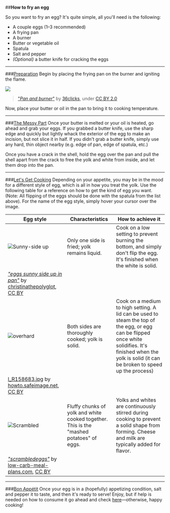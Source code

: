 


##**How to fry an egg**

So you want to fry an egg? It's quite simple, all you'll need is the following:

+ A couple eggs (1–3 recommended)
+ A frying pan
+ A burner
+ Butter or vegetable oil
+ Spatula 
+ Salt and pepper
+ _(Optional)_ a butter knife for cracking the eggs

***
###<u>Preparation</u>
Begin by placing the frying pan on the burner and igniting the flame.

![](http://thumbs.dreamstime.com/t/frying-pan-burner-21947741.jpg)
>["_Pan and burner_"](http://www.dreamstime.com/royalty-free-stock-photos-pan-burner-image2902968) by [36clicks](http://www.dreamstime.com/36clicks_info), under [CC BY 2.0](http://creativecommons.org/licenses/by/2.0/)

Now, place your butter or oil in the pan to bring it to cooking temperature.

---
###<u>The Messy Part</u>
Once your butter is melted or your oil is heated, go ahead and grab your eggs. If you grabbed a butter knife, use the sharp edge and quickly but lightly whack the exterior of the egg to make an incision, but not slice it in half. If you didn't grab a butter knife, simply use any hard, thin object nearby (e.g. edge of pan, edge of spatula, etc.)

Once you have a crack in the shell, hold the egg over the pan and pull the shell apart from the crack to free the yolk and white from inside, and let them drop into the pan. 

---
###<u>Let's Get Cooking</u>
Depending on your appetite, you may be in the mood for a different style of egg, which is all in how you treat the yolk. Use the following table for a reference on how to get the kind of egg you want. (Note: All flipping of the eggs should be done with the spatula from the list above). For the name of the egg style, simply hover your cursor over the image.

| Egg style | Characteristics| How to achieve it |
| ------------ | ------ | ----------- |
|![Sunny-side up](https://christinathepolyglot.files.wordpress.com/2013/03/eggs-sunny-side-up-in-pan.jpg?w=535 "Sunny-side up") | Only one side is fried; yolk remains liquid. | Cook on a low setting to prevent burning the bottom, and simply don't flip the egg. It's finished when the white is solid. |
|[_"eggs sunny side up in pan"_](https://christinathepolyglot.files.wordpress.com/2013/03/eggs-sunny-side-up-in-pan.jpg?w=535) by [christinathepolyglot](https://christinathepolyglot.wordpress.com/author/christinathepolyglot/), [CC BY](http://creativecommons.org/licenses/by/2.0/)
| ![overhard](http://images.meredith.com/bhg/images/recipe/l_R158683.jpg "Eggs over hard")| Both sides are thoroughly cooked; yolk is solid. | Cook on a medium to high setting. A lid can be used to steam the top of the egg, or egg can be flipped once white solidifies. It's finished when the yolk is solid (it can be broken to speed up the process) |
| [l_R158683.jpg](http://images.meredith.com/bhg/images/recipe/l_R158683.jpg) by [howto.safeimage.net](http://howto.safeimage.net/), [CC BY](http://creativecommons.org/licenses/by/2.0/)
| ![Scrambled](http://low-carb-meal-plans.com/foods/scrambledeggs.jpg "Scrambled") |Fluffy chunks of yolk and white cooked together. This is the "mashed potatoes" of eggs. |Yolks and whites are continuously stirred during cooking to prevent a solid shape from forming. Cheese and milk are typically added for flavor. |
|[_"scrambledeggs"_](http://low-carb-meal-plans.com/foods/scrambledeggs.jpg) by [low-carb-meal-plans.com](http://low-carb-meal-plans.com/plan504.html), [CC BY](http://creativecommons.org/licenses/by/2.0/)

***
###<u>Bon Appétit</u>
Once your egg is in a (hopefully) appetizing condition, salt and pepper it to taste, and then it's ready to serve! Enjoy, but if help is needed on how to consume it go ahead and check [here](http://lmgtfy.com/?q=how+to+eat+an+egg)—otherwise, happy cooking!

